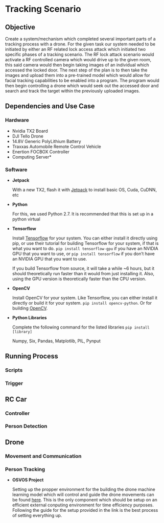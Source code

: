 # Tracking Scenario
## Objective

Create a system/mechanism which completed several important parts of a tracking process with a drone. For the given task our system needed to be initiated by either an RF related lock access attack which initiated two specific phases of a tracking scenario. The RF lock attack scenario would activate a RF controlled camera which would drive up to the given room, this said camera would then begin taking images of an individual which accessed the locked door. The next step of the plan is to then take the images and upload them into a pre-trained model which would allow for facial tracking capabilities to be enabled into a program. The program would then begin controlling a drone which would seek out the accessed door and search and track the target within the previously uploaded images.

## Dependencies and Use Case
### Hardware
- Nvidia TX2 Board
- DJI Tello Drone
- 14.8V Generic PolyLithium Battery
- Traxxas Automobile Remote Control Vehicle
- Enertion FOCBOX Controller
- Computing Server*

### Software
- **Jetpack**

  With a new TX2, flash it with [Jetpack](https://docs.nvidia.com/jetpack-l4t/2_1/content/developertools/mobile/jetpack/jetpack_l4t/2.0/jetpack_l4t_install.htm) to install basic OS, Cuda, CuDNN, etc
- **Python**
  
  For this, we used Python 2.7. It is recommended that this is set up in a python virtual 
- **Tensorflow** 
  
  Install [Tensorflow](https://www.tensorflow.org/install/) for your system. You can either install it directly using pip, or use their tutorial for building Tensorflow for your system, if that is what you want to do. `pip install tensorflow-gpu` if you have an NVIDIA GPU that you want to use, or `pip install tensorflow` if you don’t have an NVIDIA GPU that you want to use.
  
  If you build Tensorflow from source, it will take a while ~6 hours, but it should theoretically run faster than it would from just installing it. Also, using the GPU version is theoretically faster than the CPU version.
- **OpenCV**
  
  Install OpenCV for your system. Like Tensorflow, you can either install it directly or build it for your system.
`pip install opencv-python`. Or for building [OpenCV](https://docs.opencv.org/3.3.1/d7/d9f/tutorial_linux_install.html).

- **Python Libraries**

  Complete the following command for the listed libraries
  `pip install [library]`

  Numpy, Six, Pandas, Matplotlib, PIL, Pynput

## Running Process
### Scripts


### Trigger


## RC Car
### Controller



### Person Detection



## Drone
### Movement and Communication



### Person Tracking
- **OSVOS Project**

  Setting up the propper environment for the building the drone machine learning model which will control and guide the drone movements can be found [here](https://github.com/gitForce99/OSVOS_Project_Tensorflow). This is the only component which should be setup on an efficient external conputing environment for time efficiency purposes. Following the guide for the setup provided in the link is the best process of setting everything up.
